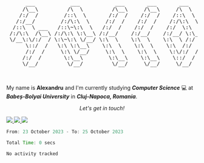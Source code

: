 <pre align="center">
      ___           ___           ___       ___       ___     
     /\__\         /\  \         /\__\     /\__\     /\  \    
    /:/  /        /::\  \       /:/  /    /:/  /    /::\  \   
   /:/__/        /:/\:\  \     /:/  /    /:/  /    /:/\:\  \  
  /::\  \ ___   /::\~\:\  \   /:/  /    /:/  /    /:/  \:\  \ 
 /:/\:\  /\__\ /:/\:\ \:\__\ /:/__/    /:/__/    /:/__/ \:\__\
 \/__\:\/:/  / \:\~\:\ \/__/ \:\  \    \:\  \    \:\  \ /:/  /
      \::/  /   \:\ \:\__\    \:\  \    \:\  \    \:\  /:/  / 
      /:/  /     \:\ \/__/     \:\  \    \:\  \    \:\/:/  /  
     /:/  /       \:\__\        \:\__\    \:\__\    \::/  /   
     \/__/         \/__/         \/__/     \/__/     \/__/    


</pre>

<!-- Introduction -->

My name is **Alexandru** and I'm currently studying **_Computer Science_** 💻 at **_Babeș-Bolyai University_** in **_Cluj-Napoca, Romania_**.

<!-- Social Media -->

<p align="center">
      <i>Let's get in touch!</i>
</p>

<p>
      <a href="https://github.com/culbec"> 
            <img src="https://icons8.com/icon/v551nqGeHhGn/github"/>
      </a>
      <a href="https://www.instagram.com/alex.profir/">
            <img src="https://icons8.com/icon/32292/instagram"/>
      </a>
      <a href="https://www.linkedin.com/in/alexandru-profir-764916203/">
            <img src="https://icons8.com/icon/447/linkedin"/>
      </a>
</p>

<!--START_SECTION:waka-->

```java c python c++
From: 23 October 2023 - To: 25 October 2023

Total Time: 0 secs

No activity tracked
```

<!--END_SECTION:waka-->
